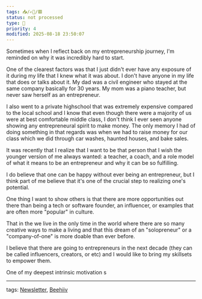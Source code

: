 ```yaml
---
tags: 📥️/✍🏻/🟥
status: not processed
type: 🌈
priority: 4
modified: 2025-08-18 23:50:07
---
```

Sometimes when I reflect back on my entrepreneurship journey, I'm reminded on why it was incredibly hard to start. 

One of the clearest factors was that I just didn't ever have any exposure of it during my life that I knew what it was about. I don't have anyone in my life that does or talks about it. My dad was a civil engineer who stayed at the same company basically for 30 years. My mom was a piano teacher, but never saw herself as an entrepreneur. 

I also went to a private highschool that was extremely expensive compared to the local school and I know that even though there were a majority of us were at best comfortable middle class, I don't think I ever seen anyone showing any entrepreneural spirit to make money. The only memory I had of doing something in that regards was when we had to raise money for our class which we did through car washes, haunted houses, and bake sales. 

It was recently that I realize that I want to be that person that I wish the younger version of me always wanted: a teacher, a coach, and a role model of what it means to be an entrepreneur and why it can be so fulfilling. 

I do believe that one can be happy without ever being an entrepreneur, but I think part of me believe that it's one of the crucial step to realizing one's potential.

One thing I want to show others is that there are more opportunities out there than being a tech or software founder, an influencer, or examples that are often more "popular" in culture. 

That in the we live in the only time in the world where there are so many creative ways to make a living and that this dream of an "solopreneur" or a "company-of-one" is more doable than ever before. 

I believe that there are going to entrepreneurs in the next decade (they can be called influencers, creators, or etc) and I would like to bring my skillsets to empower them. 

One of my deepest intrinsic motivation s


---
tags: [Newsletter](newsletter), [Beehiiv](beehiiv)